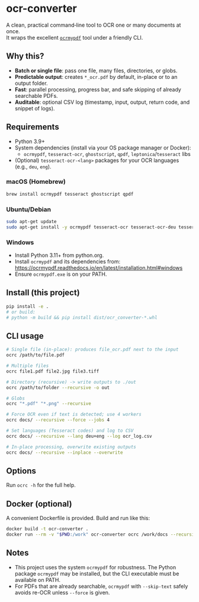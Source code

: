 # ocr-converter

A clean, practical command‑line tool to OCR one or many documents at once.  
It wraps the excellent [`ocrmypdf`](https://ocrmypdf.readthedocs.io/) tool under a friendly CLI.

## Why this?
- **Batch or single file**: pass one file, many files, directories, or globs.
- **Predictable output**: creates `*_ocr.pdf` by default, in-place or to an output folder.
- **Fast**: parallel processing, progress bar, and safe skipping of already searchable PDFs.
- **Auditable**: optional CSV log (timestamp, input, output, return code, and snippet of logs).

## Requirements
- Python 3.9+
- System dependencies (install via your OS package manager or Docker):
  - `ocrmypdf`, `tesseract-ocr`, `ghostscript`, `qpdf`, `leptonica`/`tesseract` libs
- (Optional) `tesseract-ocr-<lang>` packages for your OCR languages (e.g., `deu`, `eng`).

### macOS (Homebrew)
```bash
brew install ocrmypdf tesseract ghostscript qpdf
```

### Ubuntu/Debian
```bash
sudo apt-get update
sudo apt-get install -y ocrmypdf tesseract-ocr tesseract-ocr-deu tesseract-ocr-eng ghostscript qpdf
```

### Windows
- Install Python 3.11+ from python.org.
- Install `ocrmypdf` and its dependencies from: https://ocrmypdf.readthedocs.io/en/latest/installation.html#windows
- Ensure `ocrmypdf.exe` is on your PATH.

## Install (this project)
```bash
pip install -e .
# or build:
# python -m build && pip install dist/ocr_converter-*.whl
```

## CLI usage
```bash
# Single file (in-place): produces file_ocr.pdf next to the input
ocrc /path/to/file.pdf

# Multiple files
ocrc file1.pdf file2.jpg file3.tiff

# Directory (recursive) -> write outputs to ./out
ocrc /path/to/folder --recursive -o out

# Globs
ocrc "*.pdf" "*.png" --recursive

# Force OCR even if text is detected; use 4 workers
ocrc docs/ --recursive --force --jobs 4

# Set languages (Tesseract codes) and log to CSV
ocrc docs/ --recursive --lang deu+eng --log ocr_log.csv

# In-place processing, overwrite existing outputs
ocrc docs/ --recursive --inplace --overwrite
```

## Options
Run `ocrc -h` for the full help.

## Docker (optional)
A convenient Dockerfile is provided. Build and run like this:
```bash
docker build -t ocr-converter .
docker run --rm -v "$PWD:/work" ocr-converter ocrc /work/docs --recursive -o /work/out --jobs 4
```

## Notes
- This project uses the system `ocrmypdf` for robustness. The Python package `ocrmypdf` may be installed, but the CLI executable must be available on PATH.
- For PDFs that are already searchable, `ocrmypdf` with `--skip-text` safely avoids re-OCR unless `--force` is given.
